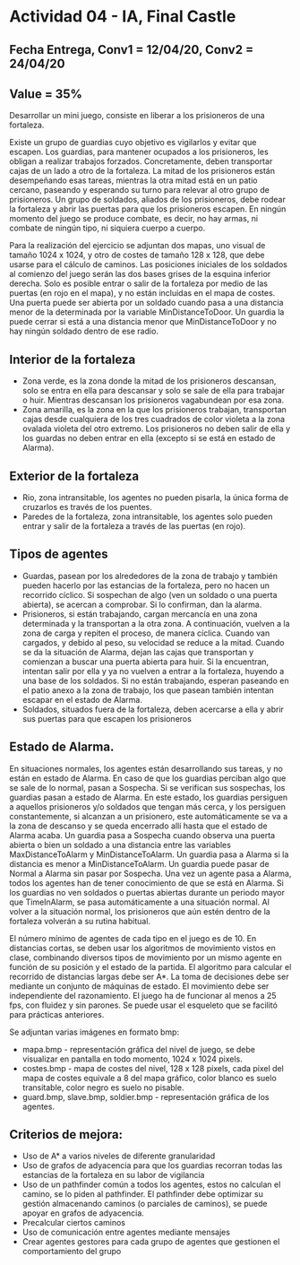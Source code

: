 # Actividad 04 - IA, Final Castle

## Fecha Entrega, Conv1 = 12/04/20, Conv2 = 24/04/20

## Value = 35%

Desarrollar un mini juego, consiste en liberar a los prisioneros de una fortaleza.

Existe un grupo de guardias cuyo objetivo es vigilarlos y evitar que escapen. Los guardias, para mantener ocupados a los prisioneros, les obligan a realizar trabajos forzados. Concretamente, deben transportar cajas de un lado a otro de la fortaleza. La mitad de los prisioneros están desempeñando esas tareas, mientras la otra mitad está en un patio cercano, paseando y esperando su turno para relevar al otro grupo de prisioneros. Un grupo de soldados, aliados de los prisioneros, debe rodear la fortaleza y abrir las puertas para que los prisioneros escapen. En ningún momento del juego se produce combate, es decir, no hay armas, ni combate de ningún tipo, ni siquiera cuerpo a cuerpo.

Para la realización del ejercicio se adjuntan dos mapas, uno visual de tamaño 1024 x 1024, y otro de costes de tamaño 128 x 128, que debe usarse para el cálculo de caminos. Las posiciones iniciales de los soldados al comienzo del juego serán las dos bases grises de la esquina inferior derecha. Solo es posible entrar o salir de la fortaleza por medio de las puertas (en rojo en el mapa), y no están incluidas en el mapa de costes. Una puerta puede ser abierta por un soldado cuando pasa a una distancia menor de la determinada por la variable MinDistanceToDoor. Un guardia la puede cerrar si está a una distancia menor que MinDistanceToDoor y no hay ningún soldado dentro de ese radio.

## Interior de la fortaleza
- Zona verde, es la zona donde la mitad de los prisioneros descansan, solo se entra en ella para descansar y solo se sale de ella para trabajar o huir. Mientras descansan los prisioneros vagabundean por esa zona.
- Zona amarilla, es la zona en la que los prisioneros trabajan, transportan cajas desde cualquiera de los tres cuadrados de color violeta a la zona ovalada violeta del otro extremo. Los prisioneros no deben salir de ella y los guardas no deben entrar en ella (excepto si se está en estado de Alarma).

## Exterior de la fortaleza
- Rio, zona intransitable, los agentes no pueden pisarla, la única forma de cruzarlos es través de los puentes.
- Paredes de la fortaleza, zona intransitable, los agentes solo pueden entrar y salir de la fortaleza a través de las puertas (en rojo).

## Tipos de agentes
- Guardas, pasean por los alrededores de la zona de trabajo y también pueden hacerlo por las estancias de la fortaleza, pero no hacen un recorrido cíclico. Si sospechan de algo (ven un soldado o una puerta abierta), se acercan a comprobar. Si lo confirman, dan la alarma.
- Prisioneros, si están trabajando, cargan mercancía en una zona determinada y la transportan a la otra zona. A continuación, vuelven a la zona de carga y repiten el proceso, de manera cíclica. Cuando van cargados, y debido al peso, su velocidad se reduce a la mitad. Cuando se da la situación de Alarma, dejan las cajas que transportan y comienzan a buscar una puerta abierta para huir. Si la encuentran, intentan salir por ella y ya no vuelven a entrar a la fortaleza, huyendo a una base de los soldados. Si no están trabajando, esperan paseando en el patio anexo a la zona de trabajo, los que pasean también intentan escapar en el estado de Alarma.
- Soldados, situados fuera de la fortaleza, deben acercarse a ella y abrir sus puertas para que escapen los prisioneros

## Estado de Alarma.
En situaciones normales, los agentes están desarrollando sus tareas, y no están en estado de Alarma. En caso de que los guardias perciban algo que se sale de lo normal, pasan a Sospecha. Si se verifican sus sospechas, los guardias pasan a estado de Alarma. En este estado, los guardias persiguen a aquellos prisioneros y/o soldados que tengan más cerca, y los persiguen constantemente, si alcanzan a un prisionero, este automáticamente se va a la zona de descanso y se queda encerrado allí hasta que el estado de Alarma acaba. Un guardia pasa a Sospecha cuando observa una puerta abierta o bien un soldado a una distancia entre las variables MaxDistanceToAlarm y MinDistanceToAlarm. Un guardia pasa a Alarma si la distancia es menor a MinDistanceToAlarm. Un guardia puede pasar de Normal a Alarma sin pasar por Sospecha. Una vez un agente pasa a Alarma, todos los agentes han de tener conocimiento de que se está en Alarma. Si los guardias no ven soldados o puertas abiertas durante un periodo mayor que TimeInAlarm, se pasa automáticamente a una situación normal. Al volver a la situación normal, los prisioneros que aún estén dentro de la fortaleza volverán a su rutina habitual.

El número mínimo de agentes de cada tipo en el juego es de 10. En distancias cortas, se deben usar los algoritmos de movimiento vistos en clase, combinando diversos tipos de movimiento por un mismo agente en función de su posición y el estado de la partida. El algoritmo para calcular el recorrido de distancias largas debe ser A*. La toma de decisiones debe ser mediante un conjunto de máquinas de estado. El movimiento debe ser independiente del razonamiento. El juego ha de funcionar al menos a 25 fps, con fluidez y sin parones. Se puede usar el esqueleto que se facilitó para prácticas anteriores.

Se adjuntan varias imágenes en formato bmp:
- mapa.bmp - representación gráfica del nivel de juego, se debe visualizar en pantalla en todo momento, 1024 x 1024 pixels.
- costes.bmp - mapa de costes del nivel, 128 x 128 pixels, cada pixel del mapa de costes equivale a 8 del mapa gráfico, color blanco es suelo transitable, color negro es suelo no pisable.
- guard.bmp, slave.bmp, soldier.bmp - representación gráfica de los agentes.

## Criterios de mejora:
- Uso de A* a varios niveles de diferente granularidad
- Uso de grafos de adyacencia para que los guardias recorran todas las estancias de la fortaleza en su labor de vigilancia
- Uso de un pathfinder común a todos los agentes, estos no calculan el camino, se lo piden al pathfinder. El pathfinder debe optimizar su gestión almacenando caminos (o parciales de caminos), se puede apoyar en grafos de adyacencia.
- Precalcular ciertos caminos
- Uso de comunicación entre agentes mediante mensajes
- Crear agentes gestores para cada grupo de agentes que gestionen el comportamiento del grupo